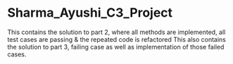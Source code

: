 # Sharma_Ayushi_C3_Project
This contains the solution to part 2, where all methods are implemented, all test cases are passing & the repeated code is refactored
This also contains the solution to part 3, failing case as well as implementation of those failed cases.
